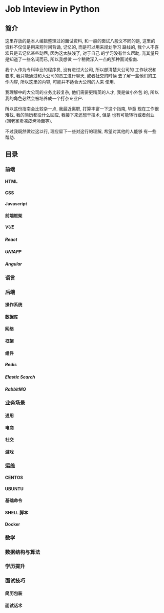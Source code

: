 # Job Inteview in Python

## 简介

这里存放的是本人编辑整理过的面试资料, 和一般的面试八股文不同的是,
这里的资料不仅仅是用来短时间背诵, 记忆的, 而是可以用来规划学习
路线的, 我个人不喜欢只是去记忆某些动西, 因为这太肤浅了, 对于自己
的学习没有什么帮助, 充其量只是知道了一些名词而已, 所以我想做
一个稍微深入一点的那种面试指南.

我个人作为专科毕业的程序员, 没有进过大公司, 所以部清楚大公司的
工作状况和要求, 我只能通过和大公司的员工进行聊天, 或者社交的时候
去了解一些他们的工作内容, 所以这里的内容, 可能并不适合大公司的人来
使用.

我理解中的大公司的业务比较复杂, 他们需要更精英的人才, 我是做小外包
的, 所以我的角色必然会被培养成一个打杂专业户.

所以这份指南会比较杂一点, 我最近离职, 打算丰富一下这个指南, 毕竟
现在工作很难找, 我的简历都没什么回应, 我接下来还想干技术, 但是
也有可能转行或者创业(回老家卖凉皮烤冷面等).

不过我既然做过这以行, 理应留下一些对这行的理解, 希望对其他的人能够
有一些帮助.

## 目录

### 前端

#### HTML
#### CSS
#### Javascript

#### 前端框架
##### VUE 
##### React
##### UNIAPP
##### Angular

### 语言

### 后端

#### 操作系统
#### 数据库
#### 网络
#### 框架
#### 组件


##### Redis
##### Elastic Search
##### RabbitMQ

### 业务场景

#### 通用
#### 电商
#### 社交
#### 游戏


### 运维

#### CENTOS

#### UBUNTU

#### 基础命令

#### SHELL 脚本

#### Docker

### 数学

### 数据结构与算法

### 学历提升

### 面试技巧

#### 简历包装

#### 面试话术
